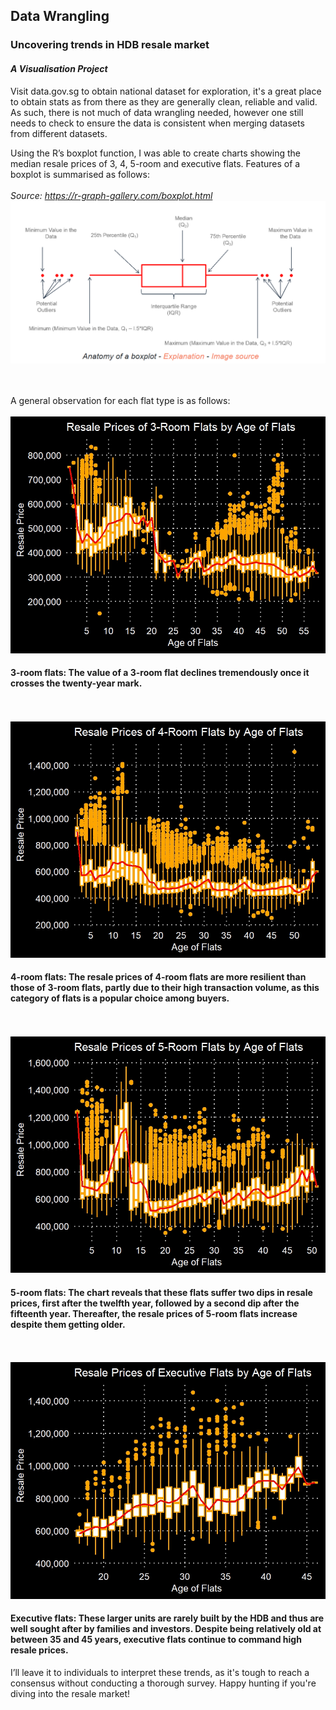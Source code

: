 ## Data Wrangling

### Uncovering trends in HDB resale market

#### *A Visualisation Project*

Visit data.gov.sg to obtain national dataset for exploration, it's a great place to obtain stats as from there as they are generally clean, reliable and valid. As such, there is not much of data wrangling needed, however one still needs to check to ensure the data is consistent when merging datasets from different datasets.

Using the R’s boxplot function, I was able to create charts showing the median resale prices of 3, 4, 5-room and executive flats. Features of a boxplot is summarised as follows:
<br /><br />
*Source: https://r-graph-gallery.com/boxplot.html*
![](boxplot_explain.png)

<br /><br />
A general observation for each flat type is as follows:
<br /><br />
![](3rm.jpeg)
#### 3-room flats: The value of a 3-room flat declines tremendously once it crosses the twenty-year mark.

<br /><br />
![](4rm.jpeg)
#### 4-room flats: The resale prices of 4-room flats are more resilient than those of 3-room flats, partly due to their high transaction volume, as this category of flats is a popular choice among buyers.

<br /><br />
![](5rm.jpeg)
#### 5-room flats: The chart reveals that these flats suffer two dips in resale prices, first after the twelfth year, followed by a second dip after the fifteenth year. Thereafter, the resale prices of 5-room flats increase despite them getting older.

<br /><br />
![](exec.jpeg)
#### Executive flats: These larger units are rarely built by the HDB and thus are well sought after by families and investors. Despite being relatively old at between 35 and 45 years, executive flats continue to command high resale prices.

I’ll leave it to individuals to interpret these trends, as it's tough to reach a consensus without conducting a thorough survey. Happy hunting if you're diving into the resale market!

